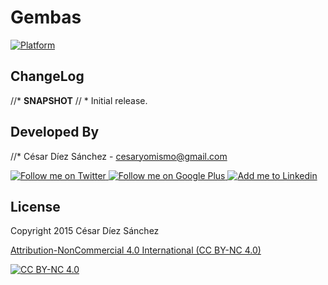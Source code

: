 Gembas
=============
[![Platform](https://img.shields.io/badge/platform-android-green.svg)](http://developer.android.com/index.html)


ChangeLog
---------
//* __SNAPSHOT__
//  * Initial release.

Developed By
------------
//* César Díez Sánchez - <cesaryomismo@gmail.com>

<a href="https://twitter.com/menorking">
  <img alt="Follow me on Twitter" src="http://imageshack.us/a/img812/3923/smallth.png" />
</a>
<a href="https://plus.google.com/115273462230054581675">
  <img alt="Follow me on Google Plus" src="http://imageshack.us/a/img203/4712/smallg.png" />
</a>
<a href="http://www.linkedin.com/in/cesardiezsanchez">
  <img alt="Add me to Linkedin" src="http://imageshack.us/a/img41/7877/smallld.png" />
</a>


License
---------

Copyright 2015 César Díez Sánchez

[Attribution-NonCommercial 4.0 International (CC BY-NC 4.0)](https://creativecommons.org/licenses/by-nc/4.0/)

<a href="https://creativecommons.org/licenses/by-nc/4.0/">
  <img alt="CC BY-NC 4.0" src="http://www.msimons.nl/tools/daglicht-tabel/images/by-nc.eu.png" />
</a>


